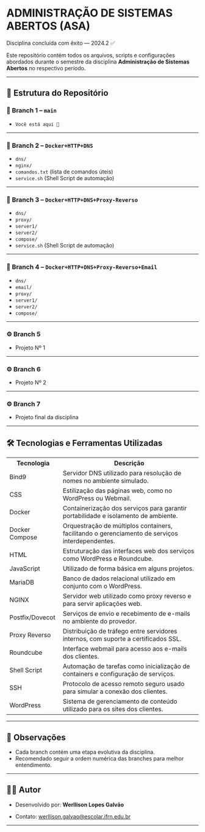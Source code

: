 # ADMINISTRAÇÃO DE SISTEMAS ABERTOS (ASA)  
Disciplina concluída com êxito — 2024.2 ✅

Este repositório contém todos os arquivos, scripts e configurações abordados durante o semestre da disciplina **Administração de Sistemas Abertos** no respectivo período.

---

## 📂 Estrutura do Repositório

### 🔀 Branch 1 – `main`
- `Você está aqui 📍`

---

### 🔀 Branch 2 – `Docker+HTTP+DNS`
- `dns/`
- `nginx/`
- `comandos.txt` (lista de comandos úteis)
- `service.sh` (Shell Script de automação)

---

### 🔀 Branch 3 – `Docker+HTTP+DNS+Proxy-Reverso`
- `dns/`
- `proxy/`
- `server1/`
- `server2/`
- `compose/`
- `service.sh` (Shell Script de automação)

---

### 🔀 Branch 4 – `Docker+HTTP+DNS+Proxy-Reverso+Email`
- `dns/`
- `email/`
- `proxy/`
- `server1/`
- `server2/`
- `compose/`

---

### ⚙️ Branch 5
- Projeto Nº 1

---

### ⚙️ Branch 6
- Projeto Nº 2

---

### ⚙️ Branch 7
- Projeto final da disciplina

---

## 🛠️ Tecnologias e Ferramentas Utilizadas
<table>
  <tr>
    <th>Tecnologia</th>
    <th>Descrição</th>
  </tr>
  <tr>
    <td>Bind9</td>
    <td>Servidor DNS utilizado para resolução de nomes no ambiente simulado.</td>
  </tr>
  <tr>
    <td>CSS</td>
    <td>Estilização das páginas web, como no WordPress ou Webmail.</td>
  </tr>
  <tr>
    <td>Docker</td>
    <td>Containerização dos serviços para garantir portabilidade e isolamento de ambiente.</td>
  </tr>
  <tr>
    <td>Docker Compose</td>
    <td>Orquestração de múltiplos containers, facilitando o gerenciamento de serviços interdependentes.</td>
  </tr>
  <tr>
    <td>HTML</td>
    <td>Estruturação das interfaces web dos serviços como WordPress e Roundcube.</td>
  </tr>
  <tr>
    <td>JavaScript</td>
    <td>Utilizado de forma básica em alguns projetos.</td>
  </tr>
  <tr>
    <td>MariaDB</td>
    <td>Banco de dados relacional utilizado em conjunto com o WordPress.</td>
  </tr>
  <tr>
    <td>NGINX</td>
    <td>Servidor web utilizado como proxy reverso e para servir aplicações web.</td>
  </tr>
  <tr>
    <td>Postfix/Dovecot</td>
    <td>Serviços de envio e recebimento de e-mails no ambiente do provedor.</td>
  </tr>
  <tr>
    <td>Proxy Reverso</td>
    <td>Distribuição de tráfego entre servidores internos, com suporte a certificados SSL.</td>
  </tr>
  <tr>
    <td>Roundcube</td>
    <td>Interface webmail para acesso aos e-mails dos clientes.</td>
  </tr>
  <tr>
    <td>Shell Script</td>
    <td>Automação de tarefas como inicialização de containers e configuração de serviços.</td>
  </tr>
  <tr>
    <td>SSH</td>
    <td>Protocolo de acesso remoto seguro usado para simular a conexão dos clientes.</td>
  </tr>
  <tr>
    <td>WordPress</td>
    <td>Sistema de gerenciamento de conteúdo utilizado para os sites dos clientes.</td>
  </tr>
</table>

---

## 📌 Observações
- Cada branch contém uma etapa evolutiva da disciplina.
- Recomendado seguir a ordem numérica das branches para melhor entendimento.

---

## 👨‍💻 Autor
- Desenvolvido por: **Werllison Lopes Galvão**

- Contato: werllison.galvao@escolar.ifrn.edu.br

---
